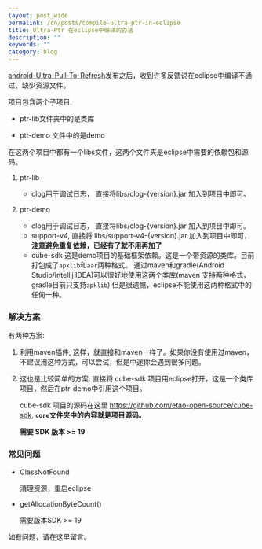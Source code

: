 ```yaml
---
layout: post_wide
permalink: /cn/posts/compile-ultra-ptr-in-eclipse
title: Ultra-Ptr 在eclipse中编译的办法
description: ""
keywords: ""
category: blog
---
```

[android-Ultra-Pull-To-Refresh](https://github.com/liaohuqiu/android-Ultra-Pull-To-Refresh)发布之后，收到许多反馈说在eclipse中编译不通过，缺少资源文件。

项目包含两个子项目: 

* ptr-lib文件夹中的是类库

* ptr-demo 文件中的是demo

在这两个项目中都有一个libs文件，这两个文件夹是eclipse中需要的依赖包和源码。

1. ptr-lib
    * clog用于调试日志， 直接将libs/clog-{version}.jar 加入到项目中即可。

2. ptr-demo
    * clog用于调试日志， 直接将libs/clog-{version}.jar 加入到项目中即可。
    * support-v4, 直接将 libs/support-v4-{version}.jar 加入到项目中即可，**注意避免重复依赖，已经有了就不用再加了**
    * cube-sdk 这是demo项目的基础框架依赖。这是一个带资源的类库。目前打包成了`apklib`和`aar`两种格式。
        通过maven和gradle(Android Studio/Intellij IDEA)可以很好地使用这两个类库(maven 支持两种格式，gradle目前只支持`apklib`)
        但是很遗憾，eclipse不能使用这两种格式中的任何一种。

### 解决方案

有两种方案:

1. 利用maven插件, 这样，就直接和maven一样了。如果你没有使用过maven，不建议用这种方式，可以尝试，但是中途你会遇到很多问题。

2. 这也是比较简单的方案: 直接将 cube-sdk 项目用eclipse打开，这是一个类库项目，然后在ptr-demo中引用这个项目。

    cube-sdk 项目的源码在这里 https://github.com/etao-open-source/cube-sdk, **`core`文件夹中的内容就是项目源码。**

    **需要 SDK 版本 >= 19**

### 常见问题

*   ClassNotFound

    清理资源，重启eclipse

*   getAllocationByteCount()

    需要版本SDK >= 19

如有问题，请在这里留言。

